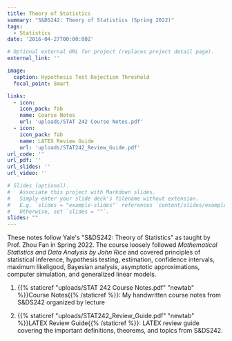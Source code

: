 ```yaml
---
title: Theory of Statistics
summary: "S&DS242: Theory of Statistics (Spring 2022)"
tags:
  - Statistics
date: '2016-04-27T00:00:00Z'

# Optional external URL for project (replaces project detail page).
external_link: ''

image:
  caption: Hypothesis Test Rejection Threshold
  focal_point: Smart

links:
  - icon: 
    icon_pack: fab
    name: Course Notes
    url: 'uploads/STAT 242 Course Notes.pdf'
  - icon: 
    icon_pack: fab
    name: LATEX Review Guide
    url: 'uploads/STAT242_Review_Guide.pdf'
url_code: ''
url_pdf: ''
url_slides: ''
url_video: ''

# Slides (optional).
#   Associate this project with Markdown slides.
#   Simply enter your slide deck's filename without extension.
#   E.g. `slides = "example-slides"` references `content/slides/example-slides.md`.
#   Otherwise, set `slides = ""`.
slides: ""
---
```


These notes follow Yale's "S&DS242: Theory of Statistics" as taught by Prof. Zhou Fan in Spring 2022. The course loosely followed *Mathematical Statistics and Data Analysis by John Rice* and covered principles of statistical inference, hypothesis testing, estimation, confidence intervals, maximum likeligood, Bayesian analysis, asymptotic approximations, computer simulation, and generalized linear models. 



1. {{% staticref "uploads/STAT 242 Course Notes.pdf" "newtab" %}}Course Notes{{% /staticref %}}: My handwritten course notes from S&DS242 organized by lecture

2. {{% staticref "uploads/STAT242_Review_Guide.pdf" "newtab" %}}LATEX Review Guide{{% /staticref %}}: LATEX review guide covering the important definitions, theorems, and topics from S&DS242. 
